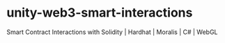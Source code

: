 # unity-web3-smart-interactions
Smart Contract Interactions with Solidity | Hardhat | Moralis | C# | WebGL
